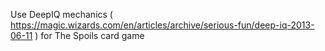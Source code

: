 Use DeepIQ mechanics ( https://magic.wizards.com/en/articles/archive/serious-fun/deep-iq-2013-06-11 ) for The Spoils card game
